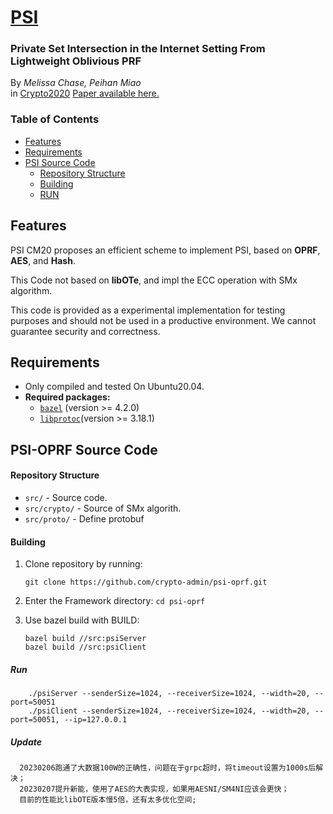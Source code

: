 

# [PSI](https://eprint.iacr.org/2020/729.pdf)


### Private Set Intersection in the Internet Setting From Lightweight Oblivious PRF

By *Melissa Chase, Peihan Miao* <br>in [Crypto2020](https://crypto.iacr.org/2020/acceptedpapers.php)
[Paper available here.](https://eprint.iacr.org/2020/729.pdf)


### Table of Contents

- [Features](#features)
- [Requirements](#requirements)
- [PSI Source Code](#aby-source-code)
    - [Repository Structure](#repository-structure)
    - [Building](#building-the-aby-framework)
    - [RUN](#testing)

Features
---
PSI CM20 proposes an  efficient scheme to implement PSI, based on **OPRF**, **AES**, and **Hash**. 

This Code not based on **libOTe**, and impl the ECC operation with SMx algorithm.


This code is provided as a experimental implementation for testing purposes and should not be used in a productive environment. We cannot guarantee security and correctness.

Requirements
---

* Only compiled and tested On Ubuntu20.04.
* **Required packages:**
  * [`bazel`](https://bazel.build/start/cpp) (version >= 4.2.0)
  * [`libprotoc`](https://developers.google.com/protocol-buffers/docs/cpptutorial)(version >= 3.18.1)
  

PSI-OPRF Source Code
---
#### Repository Structure
* `src/`    - Source code.
 * `src/crypto/` - Source of SMx algorith.
 * `src/proto/` - Define protobuf
#### Building

1. Clone repository by running:
    ```
   git clone https://github.com/crypto-admin/psi-oprf.git
    ```

2. Enter the Framework directory: `cd psi-oprf`

3. Use bazel build with BUILD:
    ```
    bazel build //src:psiServer
    bazel build //src:psiClient
    ```

##### Run
```
    ./psiServer --senderSize=1024, --receiverSize=1024, --width=20, --port=50051
    ./psiClient --senderSize=1024, --receiverSize=1024, --width=20, --port=50051, --ip=127.0.0.1
```
##### Update
```
  20230206跑通了大数据100W的正确性，问题在于grpc超时，将timeout设置为1000s后解决；
  20230207提升新能，使用了AES的大表实现，如果用AESNI/SM4NI应该会更快；
  目前的性能比libOTE版本慢5倍，还有太多优化空间;
```